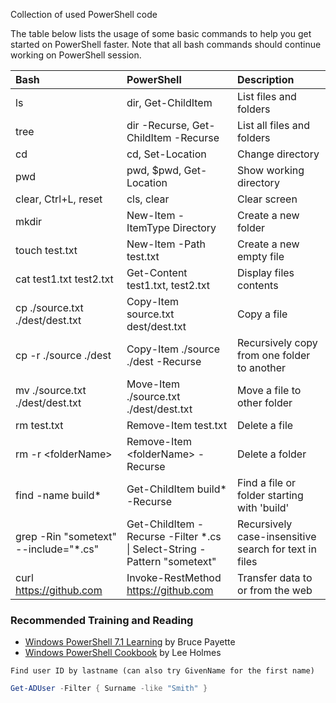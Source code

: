 Collection of used PowerShell code

The table below lists the usage of some basic commands to help you get started on PowerShell faster.
Note that all bash commands should continue working on PowerShell session.

| Bash                            | PowerShell                              | Description
|:--------------------------------|:----------------------------------------|:---------------------
| ls                              | dir, Get-ChildItem                      | List files and folders
| tree                            | dir -Recurse, Get-ChildItem -Recurse    | List all files and folders
| cd                              | cd, Set-Location                        | Change directory
| pwd                             | pwd, $pwd, Get-Location                 | Show working directory
| clear, Ctrl+L, reset            | cls, clear                              | Clear screen
| mkdir                           | New-Item -ItemType Directory            | Create a new folder
| touch test.txt                  | New-Item -Path test.txt                 | Create a new empty file
| cat test1.txt test2.txt         | Get-Content test1.txt, test2.txt        | Display files contents
| cp ./source.txt ./dest/dest.txt | Copy-Item source.txt dest/dest.txt      | Copy a file
| cp -r ./source ./dest           | Copy-Item ./source ./dest -Recurse      | Recursively copy from one folder to another
| mv ./source.txt ./dest/dest.txt | Move-Item ./source.txt ./dest/dest.txt  | Move a file to other folder
| rm test.txt                     | Remove-Item test.txt                    | Delete a file
| rm -r &lt;folderName>           | Remove-Item &lt;folderName> -Recurse    | Delete a folder
| find -name build*               | Get-ChildItem build* -Recurse           | Find a file or folder starting with 'build'
| grep -Rin "sometext" --include="*.cs" |Get-ChildItem -Recurse -Filter *.cs <br> \| Select-String -Pattern "sometext" | Recursively case-insensitive search for text in files
| curl https://github.com         | Invoke-RestMethod https://github.com    | Transfer data to or from the web

### Recommended Training and Reading
- [Windows PowerShell 7.1 Learning][in-action] by Bruce Payette
- [Windows PowerShell Cookbook][cookbook] by Lee Holmes

[in-action]: https://docs.microsoft.com/en-us/powershell/scripting/learn/more-powershell-learning?view=powershell-7.1
[cookbook]: http://shop.oreilly.com/product/9780596801519.do

`Find user ID by lastname (can also try GivenName for the first name)`

  ````powershell
  Get-ADUser -Filter { Surname -like "Smith" }
